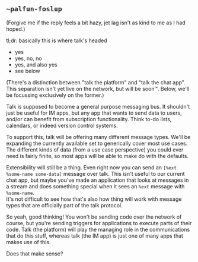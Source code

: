 ## `~palfun-foslup`
(Forgive me if the reply feels a bit hazy, jet lag isn't as kind to me as I had hoped.)

tl;dr: basically this is where talk's headed

* yes
* yes, no, no
* yes, and also yes
* see below

(There's a distinction between "talk the platform" and "talk the chat app". This separation isn't yet live on the network, but will be soon™. Below, we'll be focussing exclusively on the former.)

Talk is supposed to become a general purpose messaging bus. It shouldn't just be useful for IM apps, but any app that wants to send data to users, and/or can benefit from subscription functionality. Think to-do lists, calendars, or indeed version control systems.

To support this, talk will be offering many different message types. We'll be expanding the currently available set to generically cover most use cases. The different kinds of data (from a use case perspective) you could ever need is fairly finite, so most apps will be able to make do with the defaults.

Extensibility will still be a thing. Even right now you can send an `[%ext %some-name some-data]` message over talk. This isn't useful to our current chat app, but maybe you've made an application that looks at messages in a stream and does something special when it sees an `%ext` message with `%some-name`.  
It's not difficult to see how that's also how thing will work with message types that are officially part of the talk protocol.

So yeah, good thinking! You won't be sending code over the network of course, but you're sending triggers for applications to execute parts of their code. Talk (the platform) will play the managing role in the communications that do this stuff, whereas talk (the IM app) is just one of many apps that makes use of this.

Does that make sense?